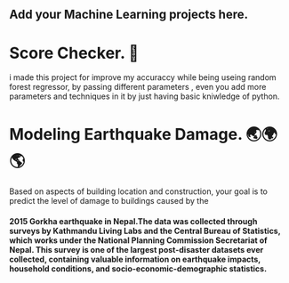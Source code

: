 ## Add your Machine Learning projects here.

<h1>Score Checker. 📝</h1>
i made this project for improve my accuraccy while being useing random forest regressor,
by passing different parameters , even you add more parameters and techniques in it by just having basic kniwledge of python.
<h1>Modeling Earthquake Damage. 🌏🌍🌎</h1>
Based on aspects of building location and construction, your goal is to predict the level of damage to buildings caused by the
<h4> 2015 Gorkha earthquake in Nepal.The data was collected through surveys by Kathmandu Living Labs and the Central Bureau of Statistics, which works under the National Planning Commission Secretariat of Nepal. This survey is one of the largest post-disaster datasets ever collected, containing valuable information on earthquake impacts, household conditions, and socio-economic-demographic statistics.</h4>
